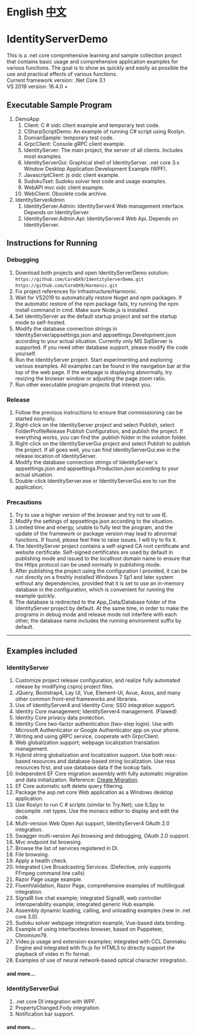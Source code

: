 # English [中文](README.md "中文")
# IdentityServerDemo
This is a .net core comprehensive learning and sample collection project that contains basic usage and comprehensive application examples for various functions. The goal is to show as quickly and easily as possible the use and practical effects of various functions.
<br> Current framework version: .Net Core 3.1
<br> VS 2019 version: 16.4.0 +

## Executable Sample Program
1. DemoApp
   1. Client: C # oidc client example and temporary test code.
   2. CSharpScriptDemo: An example of running C# script using Roslyn.
   3. DomianSample: temporary test code.
   4. GrpcClient: Console gRPC client example.
   5. IdentityServer: The main project, the server of all clients. Includes most examples.
   6. IdentityServerGui: Graphical shell of IdentityServer. .net core 3.x Window Desktop Application Development Example (WPF).
   7. JavascriptClient: js oidc client example.
   8. SudokuTset: Sudoku solver test code and usage examples.
   9. WebAPI mvc oidc client example.
   10. WebClient: Obsolete code archive.
2. IdentityServerAdmin
   1. IdentityServer.Admin: IdentityServer4 Web management interface. Depends on IdentityServer.
   2. IdentityServer.Admin.Api: IdentityServer4 Web Api. Depends on IdentityServer.

## Instructions for Running
### Debugging
1. Download both projects and open IdentityServerDemo solution: <br> ``` https://github.com/CoreDX9/IdentityServerDemo.git ``` <br> ``` https://github.com/CoreDX9/Harmonic.git ```
2. Fix project references for Infrastructure/Harmonic.
3. Wait for VS2019 to automatically restore Nuget and npm packages. If the automatic restore of the npm package fails, try running the npm install command in cmd. Make sure Node.js is installed.
4. Set IdentityServer as the default startup project and set the startup mode to self-hosted.
5. Modify the database connection strings in IdentityServer/appsettings.json and appsettings.Development.json according to your actual situation. Currently only MS SqlServer is supported. If you need other database support, please modify the code yourself.
6. Run the IdentityServer project. Start experimenting and exploring various examples. All examples can be found in the navigation bar at the top of the web page. If the webpage is displaying abnormally, try resizing the browser window or adjusting the page zoom ratio.
7. Run other executable program projects that interest you.

### Release
1. Follow the previous instructions to ensure that commissioning can be started normally.
2. Right-click on the IdentityServer project and select Publish, select FolderProfileRelease Publish Configuration, and publish the project. If everything works, you can find the .publish folder in the solution folder.
3. Right-click on the IdentityServerGui project and select Publish to publish the project. If all goes well, you can find IdentityServerGui.exe in the release location of IdentityServer.
4. Modify the database connection strings of IdentityServer's appsettings.json and appsettings.Production.json according to your actual situation.
5. Double-click IdentityServer.exe or IdentityServerGui.exe to run the application.

### Precautions
1. Try to use a higher version of the browser and try not to use IE.
2. Modify the settings of appsettings.json according to the situation.
3. Limited time and energy, unable to fully test the program, and the update of the framework or package version may lead to abnormal functions. If found, please feel free to raise issues. I will try to fix it.
4. The IdentityServer project contains a self-signed CA root certificate and website certificate. Self-signed certificates are used by default in publishing mode and issued to the localhost domain name to ensure that the Https protocol can be used normally in publishing mode.
5. After publishing the project using the configuration I provided, it can be run directly on a freshly installed Windows 7 Sp1 and later system without any dependencies, provided that it is set to use an in-memory database in the configuration, which is convenient for running the example quickly.
6. The database is redirected to the App_Data/Database folder of the IdentityServer project by default. At the same time, in order to make the programs in debug mode and release mode not interfere with each other, the database name includes the running environment suffix by default.
---
## Examples included
### IdentityServer
1. Customize project release configuration, and realize fully automated release by modifying csproj project files.
2. JQuery, Bootstrap4, Lay UI, Vue, Element-UI, Avue, Axios, and many other common front-end frameworks and libraries.
3. Use of IdentityServer4 and Identity Core; SSO integration support.
4. Identity Core management; IdentityServer4 management. (Flawed)
5. Identity Core privacy data protection.
6. Identity Core two-factor authentication (two-step login). Use with Microsoft Authenticator or Google Authenticator app on your phone.
7. Writing and using gRPC service, cooperate with GrpcClient.
8. Web globalization support; webpage localization translation management.
9. Hybrid string globalization and localization support. Use both resx-based resources and database-based string localization. Use resx resources first, and use database data if the lookup fails.
10. Independent EF Core migration assembly with fully automatic migration and data initialization. Reference: [Create Migration](src/DemoApp/IdentityServer/EFCoreMigrationReadme.md "Create Migration").
11. EF Core automatic soft delete query filtering.
12. Package the asp.net core Web application as a Windows desktop application.
13. Use Roslyn to run C # scripts (similar to Try.Net); use ILSpy to decompile .net types. Use the monaco editor to display and edit the code.
14. Multi-version Web Open Api support, IdentityServer4 OAuth 2.0 integration.
15. Swagger multi-version Api browsing and debugging, OAuth 2.0 support.
16. Mvc endpoint list browsing.
17. Browse the list of services registered in DI.
18. File browsing.
19. Apply a health check.
20. Integrated Live Broadcasting Services. (Defective, only supports FFmpeg command line calls)
21. Razor Page usage example.
22. FluentValidation, Razor Page, comprehensive examples of multilingual integration.
23. SignalR live chat example; integrated SignalR, web controller interoperability example; integrated generic Hub example.
24. Assembly dynamic loading, calling, and unloading examples (new in .net core 3.0).
25. Sudoku solver webpage integration example; Vue-based data binding.
26. Example of using interfaceless browser, based on Puppeteer, Chromium79.
27. Video.js usage and extension examples; integrated with CCL Danmaku Engine and integrated with flv.js for HTML5 to directly support the playback of video in flv format.
28. Examples of use of neural network-based optical character integration.
#### and more...

### IdentityServerGui
1. .net core DI integration with WPF.
2. PropertyChanged.Fody integration.
3. Notification bar support.
#### and more...
